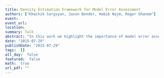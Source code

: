 ```yaml
---
title: Density Estimation Framework for Model Error Assessment
authors: ["Khachik Sargsyan, Jason Bender, Habib Najm, Roger Ghanem"]
event: 
event_url: 
location: 
summary: Talk
abstract: "In this work we highlight the importance of model error assessment in physical<br>model calibration studies. Conventional calibration methods often assume the<br>model is perfect and account for data noise only. Consequently, the estimated<br>parameters typically have biased values that implicitly compensate for model<br>deficiencies. Moreover, improving the amount and the quality of data may not<br>improve the parameter estimates since the model discrepancy is not taken into account. <br>In state-of-the-art methods model discrepancy is explicitly accounted for<br>by enhancing the physical model with a synthetic statistical additive term,<br>which allows appropriate parameter estimates. However, these statistical<br>additive terms do not increase the predictive capability of the model in general<br>because they are tuned for particular output observables. Further, the arbitrary<br>use of standard additive statistical model error terms on model observables may<br>well violate physical constraints, unless particular care is taken to build in<br>requisite statistical structure to avoid this.<br>In order to address these challenges, we introduce a framework in which model<br>errors are captured by allowing variability in specific model components and<br>parameterizations for the purpose of achieving meaningful predictions that are<br>both consistent with the data spread, and can potentially disambiguate model and<br>data errors. To achieve this, select existing or proposed model parameters are<br>cast as random variables, representing model error, thereby casting the<br>calibration problem within a density estimation framework. When parameters of<br>the joint input density are difficult to estimate due to computational expense<br>or degeneracy of exact likelihoods, we employ Approximate Bayesian Computation<br>(ABC) to build prediction-constraining approximate likelihoods.  We demonstrate<br>the key strengths of the method on synthetic cases, as well as on two practical<br>applications of interest, from chemical kinetics and atmospheric transport<br>modeling.<br>"
date: "2015-07-29"
publishDate: "2015-07-29"
tags:  []
all_day:  false
featured:  false
math:  true
url_pdf: ""
---
```

